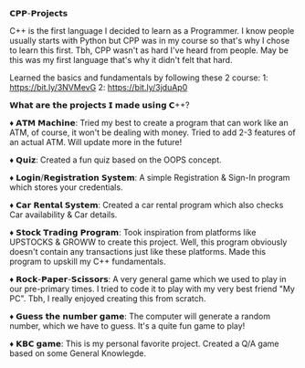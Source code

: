𝗖𝗣𝗣-𝗣𝗿𝗼𝗷𝗲𝗰𝘁𝘀

C++ is the first language I decided to learn as a Programmer. I know people usually starts with Python but CPP was in my course so that's why I chose to learn this first.
Tbh, CPP wasn't as hard I've heard from people. May be this was my first language that's why it didn't felt that hard.

Learned the basics and fundamentals by following these 2 course:
1: https://bit.ly/3NVMevG
2: https://bit.ly/3jduAp0

𝗪𝗵𝗮𝘁 𝗮𝗿𝗲 𝘁𝗵𝗲 𝗽𝗿𝗼𝗷𝗲𝗰𝘁𝘀 𝗜 𝗺𝗮𝗱𝗲 𝘂𝘀𝗶𝗻𝗴 𝗖++?

♦ 𝗔𝗧𝗠 𝗠𝗮𝗰𝗵𝗶𝗻𝗲: Tried my best to create a program that can work like an ATM, of course, it won't be dealing with money. Tried to add 2-3 features of an actual ATM. Will update more in the future!

♦ 𝗤𝘂𝗶𝘇: Created a fun quiz based on the OOPS concept.

♦ 𝗟𝗼𝗴𝗶𝗻/𝗥𝗲𝗴𝗶𝘀𝘁𝗿𝗮𝘁𝗶𝗼𝗻 𝗦𝘆𝘀𝘁𝗲𝗺: A simple Registration & Sign-In program which stores your credentials.

♦ 𝗖𝗮𝗿 𝗥𝗲𝗻𝘁𝗮𝗹 𝗦𝘆𝘀𝘁𝗲𝗺: Created a car rental program which also checks Car availability & Car details.

♦ 𝗦𝘁𝗼𝗰𝗸 𝗧𝗿𝗮𝗱𝗶𝗻𝗴 𝗣𝗿𝗼𝗴𝗿𝗮𝗺: Took inspiration from platforms like UPSTOCKS & GROWW to create this project. Well, this program obviously doesn't contain any transactions just like these platforms. Made this program to upskill my C++ fundamentals.

♦ 𝗥𝗼𝗰𝗸-𝗣𝗮𝗽𝗲𝗿-𝗦𝗰𝗶𝘀𝘀𝗼𝗿𝘀: A very general game which we used to play in our pre-primary times. I tried to code it to play with my very best friend "My PC". Tbh, I really enjoyed creating this from scratch.

♦ 𝗚𝘂𝗲𝘀𝘀 𝘁𝗵𝗲 𝗻𝘂𝗺𝗯𝗲𝗿 𝗴𝗮𝗺𝗲: The computer will generate a random number, which we have to guess. It's a quite fun game to play!

♦ 𝗞𝗕𝗖 𝗴𝗮𝗺𝗲: This is my personal favorite project. Created a Q/A game based on some General Knowlegde.
